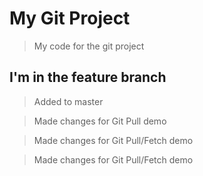 # My Git Project

> My code for the git project

## I'm in the feature branch

> Added to master

> Made changes for Git Pull demo

> Made changes for Git Pull/Fetch demo

> Made changes for Git Pull/Fetch demo